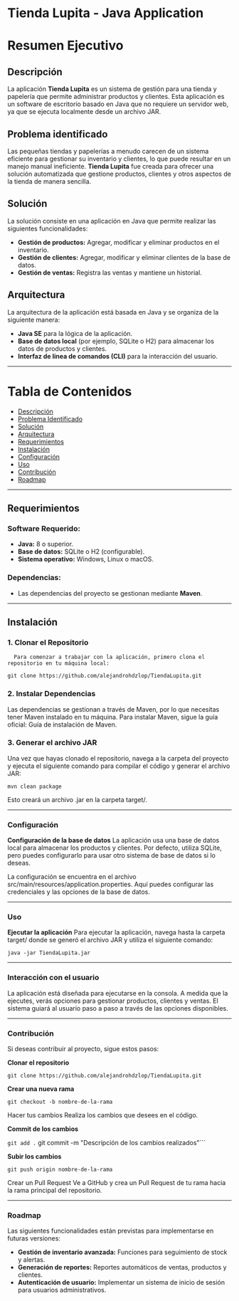 # Tienda Lupita - Java Application
# Resumen Ejecutivo

## Descripción
La aplicación **Tienda Lupita** es un sistema de gestión para una tienda y papelería que permite administrar productos y clientes. Esta aplicación es un software de escritorio basado en Java que no requiere un servidor web, ya que se ejecuta localmente desde un archivo JAR.

## Problema identificado
Las pequeñas tiendas y papelerías a menudo carecen de un sistema eficiente para gestionar su inventario y clientes, lo que puede resultar en un manejo manual ineficiente. **Tienda Lupita** fue creada para ofrecer una solución automatizada que gestione productos, clientes y otros aspectos de la tienda de manera sencilla.

## Solución
La solución consiste en una aplicación en Java que permite realizar las siguientes funcionalidades:
- **Gestión de productos:** Agregar, modificar y eliminar productos en el inventario.
- **Gestión de clientes:** Agregar, modificar y eliminar clientes de la base de datos.
- **Gestión de ventas:** Registra las ventas y mantiene un historial.
  
## Arquitectura
La arquitectura de la aplicación está basada en Java y se organiza de la siguiente manera:
- **Java SE** para la lógica de la aplicación.
- **Base de datos local** (por ejemplo, SQLite o H2) para almacenar los datos de productos y clientes.
- **Interfaz de línea de comandos (CLI)** para la interacción del usuario.

---

# Tabla de Contenidos

- [Descripción](https://github.com/alejandrohdzlop/TiendaLupita/wiki/Descripción)
- [Problema Identificado](https://github.com/alejandrohdzlop/TiendaLupita/wiki/Problema-Identificado)
- [Solución](https://github.com/alejandrohdzlop/TiendaLupita/wiki/Solución)
- [Arquitectura](https://github.com/alejandrohdzlop/TiendaLupita/wiki/Arquitectura)
- [Requerimientos](https://github.com/alejandrohdzlop/TiendaLupita/wiki/Requerimientos)
- [Instalación](https://github.com/alejandrohdzlop/TiendaLupita/wiki/Instalación)
- [Configuración](https://github.com/alejandrohdzlop/TiendaLupita/wiki/Configuración)
- [Uso](https://github.com/alejandrohdzlop/TiendaLupita/wiki/Uso)
- [Contribución](https://github.com/alejandrohdzlop/TiendaLupita/wiki/Contribución)
- [Roadmap](https://github.com/alejandrohdzlop/TiendaLupita/wiki/Roadmap)


---

## Requerimientos

### Software Requerido:
- **Java:** 8 o superior.
- **Base de datos:** SQLite o H2 (configurable).
- **Sistema operativo:** Windows, Linux o macOS.

### Dependencias:
- Las dependencias del proyecto se gestionan mediante **Maven**.

---

## Instalación

### 1. Clonar el Repositorio
      Para comenzar a trabajar con la aplicación, primero clona el repositorio en tu máquina local:

```git clone https://github.com/alejandrohdzlop/TiendaLupita.git```

### 2. Instalar Dependencias
Las dependencias se gestionan a través de Maven, por lo que necesitas tener Maven instalado en tu máquina. Para instalar Maven, sigue la guía oficial: Guía de instalación de Maven.


### 3. Generar el archivo JAR
Una vez que hayas clonado el repositorio, navega a la carpeta del proyecto y ejecuta el siguiente comando para compilar el código y generar el archivo JAR:

```mvn clean package```


Esto creará un archivo .jar en la carpeta target/.

---

### Configuración

**Configuración de la base de datos**
La aplicación usa una base de datos local para almacenar los productos y clientes. Por defecto, utiliza SQLite, pero puedes configurarlo para usar otro sistema de base de datos si lo deseas.

La configuración se encuentra en el archivo src/main/resources/application.properties. Aquí puedes configurar las credenciales y las opciones de la base de datos.

---

### Uso
**Ejecutar la aplicación**
Para ejecutar la aplicación, navega hasta la carpeta target/ donde se generó el archivo JAR y utiliza el siguiente comando:

```
java -jar TiendaLupita.jar
```

---

### Interacción con el usuario
La aplicación está diseñada para ejecutarse en la consola. A medida que la ejecutes, verás opciones para gestionar productos, clientes y ventas. El sistema guiará al usuario paso a paso a través de las opciones disponibles.

---

### Contribución
  Si deseas contribuir al proyecto, sigue estos pasos:

**Clonar el repositorio**


```git clone https://github.com/alejandrohdzlop/TiendaLupita.git```

**Crear una nueva rama**

```git checkout -b nombre-de-la-rama```

Hacer tus cambios Realiza los cambios que desees en el código.

**Commit de los cambios**

```git add .```
git commit -m "Descripción de los cambios realizados"```

**Subir los cambios**

```git push origin nombre-de-la-rama```

Crear un Pull Request Ve a GitHub y crea un Pull Request de tu rama hacia la rama principal del repositorio.

---

### Roadmap
Las siguientes funcionalidades están previstas para implementarse en futuras versiones:

- **Gestión de inventario avanzada:** Funciones para seguimiento de stock y alertas.
- **Generación de reportes:** Reportes automáticos de ventas, productos y clientes.
- **Autenticación de usuario:** Implementar un sistema de inicio de sesión para usuarios administrativos.
